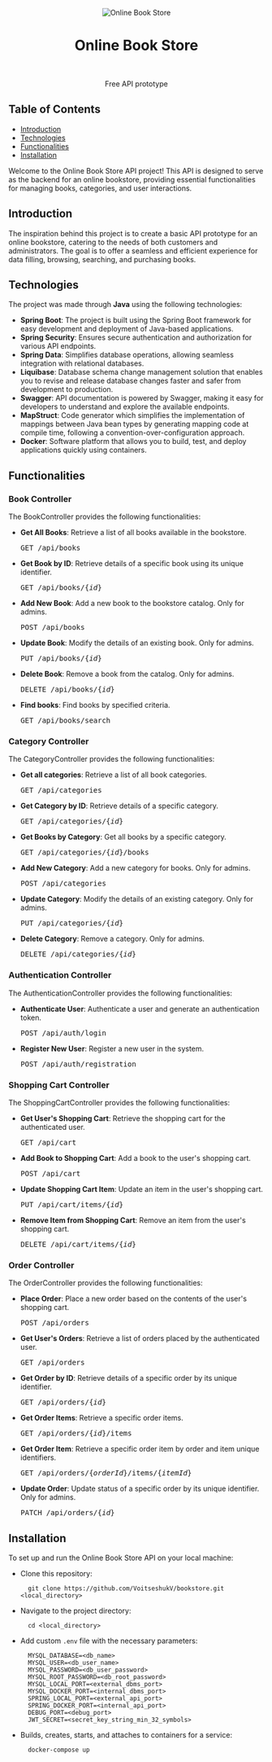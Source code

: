 <p align="center">
    <img 
        alt="Online Book Store" 
        title="Online Book Store" 
        src="https://i.imgur.com/u9TwkfW.png">
</p>
<h1 align="center"> Online Book Store </h1> <br>
<p align="center">
    Free API prototype
</p>

## Table of Contents

- [Introduction](#introduction)
- [Technologies](#technologies)
- [Functionalities](#functionalities)
- [Installation](#Installation)

Welcome to the Online Book Store API project! This API is designed 
to serve as the backend for an online bookstore, providing essential 
functionalities for managing books, categories, and user interactions.

## Introduction

The inspiration behind this project is to create a basic API prototype 
for an online bookstore, catering to the needs of both customers 
and administrators. The goal is to offer a seamless and efficient 
experience for data filling, browsing, searching, and purchasing books.

## Technologies

The project was made through <b>Java</b> using the following technologies:
- <b>Spring Boot</b>: The project is built using the Spring Boot framework 
for easy development and deployment of Java-based applications.
- <b>Spring Security</b>: Ensures secure authentication and authorization 
for various API endpoints.
- <b>Spring Data</b>: Simplifies database operations, allowing seamless 
integration with relational databases.
- <b>Liquibase</b>: Database schema change management solution that enables 
you to revise and release database changes faster and safer from development 
to production.
- <b>Swagger</b>: API documentation is powered by Swagger, making it easy 
for developers to understand and explore the available endpoints.
- <b>MapStruct</b>: Code generator which simplifies the implementation 
of mappings between Java bean types by generating mapping code at compile time, 
following a convention-over-configuration approach.
- <b>Docker</b>: Software platform that allows you to build, test, 
and deploy applications quickly using containers.

## Functionalities

<h3>Book Controller</h3>

The BookController provides the following functionalities:
- <b>Get All Books</b>: Retrieve a list of all books available in the bookstore.
    <pre>GET /api/books</pre>
- <b>Get Book by ID</b>: Retrieve details of a specific book using its unique identifier.
    <pre>GET /api/books/{<var>id</var>}</pre>
- <b>Add New Book</b>: Add a new book to the bookstore catalog. Only for admins.
    <pre>POST /api/books</pre>
- <b>Update Book</b>: Modify the details of an existing book. Only for admins.
    <pre>PUT /api/books/{<var>id</var>}</pre>
- <b>Delete Book</b>: Remove a book from the catalog. Only for admins.
    <pre>DELETE /api/books/{<var>id</var>}</pre>
- <b>Find books</b>: Find books by specified criteria.
    <pre>GET /api/books/search</pre>

<h3>Category Controller</h3>

The CategoryController provides the following functionalities:
- <b>Get all categories</b>: Retrieve a list of all book categories.
    <pre>GET /api/categories</pre>
- <b>Get Category by ID</b>: Retrieve details of a specific category.
    <pre>GET /api/categories/{<var>id</var>}</pre>
- <b>Get Books by Category</b>: Get all books by a specific category.
    <pre>GET /api/categories/{<var>id</var>}/books</pre>
- <b>Add New Category</b>: Add a new category for books. Only for admins.
    <pre>POST /api/categories</pre>
- <b>Update Category</b>: Modify the details of an existing category. Only for admins.
    <pre>PUT /api/categories/{<var>id</var>}</pre>
- <b>Delete Category</b>: Remove a category. Only for admins.
    <pre>DELETE /api/categories/{<var>id</var>}</pre>

<h3>Authentication Controller</h3>

The AuthenticationController provides the following functionalities:
- <b>Authenticate User</b>: Authenticate a user and generate an authentication token.
    <pre>POST /api/auth/login</pre>
- <b>Register New User</b>: Register a new user in the system.
    <pre>POST /api/auth/registration</pre>

<h3>Shopping Cart Controller</h3>

The ShoppingCartController provides the following functionalities:
- <b>Get User's Shopping Cart</b>: Retrieve the shopping cart for the authenticated user.
  <pre>GET /api/cart</pre>
- <b>Add Book to Shopping Cart</b>: Add a book to the user's shopping cart.
  <pre>POST /api/cart</pre>
- <b>Update Shopping Cart Item</b>: Update an item in the user's shopping cart.
  <pre>PUT /api/cart/items/{<var>id</var>}</pre>
- <b>Remove Item from Shopping Cart</b>: Remove an item from the user's shopping cart.
  <pre>DELETE /api/cart/items/{<var>id</var>}</pre>

<h3>Order Controller</h3>

The OrderController provides the following functionalities:
- <b>Place Order</b>: Place a new order based on the contents of the user's shopping cart.
  <pre>POST /api/orders</pre>
- <b>Get User's Orders</b>: Retrieve a list of orders placed by the authenticated user.
  <pre>GET /api/orders</pre>
- <b>Get Order by ID</b>: Retrieve details of a specific order by its unique identifier.
  <pre>GET /api/orders/{<var>id</var>}</pre>
- <b>Get Order Items</b>: Retrieve a specific order items.
  <pre>GET /api/orders/{<var>id</var>}/items</pre>
- <b>Get Order Item</b>: Retrieve a specific order item by order and item unique identifiers.
  <pre>GET /api/orders/{<var>orderId</var>}/items/{<var>itemId</var>}</pre>
- <b>Update Order</b>: Update status of a specific order by its unique identifier. Only for admins.
  <pre>PATCH /api/orders/{<var>id</var>}</pre>

## Installation

To set up and run the Online Book Store API on your local machine:

- Clone this repository:

        git clone https://github.com/VoitseshukV/bookstore.git <local_directory>
- Navigate to the project directory:
        
        cd <local_directory>
- Add custom <code>.env</code> file with the necessary parameters:

        MYSQL_DATABASE=<db_name>
        MYSQL_USER=<db_user_name>
        MYSQL_PASSWORD=<db_user_password>
        MYSQL_ROOT_PASSWORD=<db_root_password>
        MYSQL_LOCAL_PORT=<external_dbms_port>
        MYSQL_DOCKER_PORT=<internal_dbms_port>
        SPRING_LOCAL_PORT=<external_api_port>
        SPRING_DOCKER_PORT=<internal_api_port>
        DEBUG_PORT=<debug_port>
        JWT_SECRET=<secret_key_string_min_32_symbols>
- Builds, creates, starts, and attaches to containers for a service:

        docker-compose up
